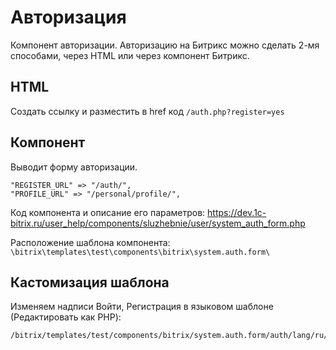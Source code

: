 # Авторизация
Компонент авторизации. Авторизацию на Битрикс можно сделать 2-мя способами, через HTML или через компонент Битрикс.

## HTML
Создать ссылку и разместить в href код `/auth.php?register=yes`

## Компонент
Выводит форму авторизации.

    "REGISTER_URL" => "/auth/",
    "PROFILE_URL" => "/personal/profile/",

Код компонента и описание его параметров: https://dev.1c-bitrix.ru/user_help/components/sluzhebnie/user/system_auth_form.php

Расположение шаблона компонента: `\bitrix\templates\test\components\bitrix\system.auth.form\`

## Кастомизация шаблона
Изменяем надписи Войти, Регистрация в языковом шаблоне (Редактировать как PHP):

    /bitrix/templates/test/components/bitrix/system.auth.form/auth/lang/ru/template.php
